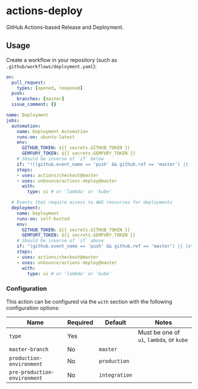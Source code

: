 # actions-deploy

GitHub Actions-based Release and Deployment.

## Usage

Create a workflow in your repository (such as `.github/workflows/deployment.yaml`):

```yaml
on:
  pull_request:
    types: [opened, reopened]
  push:
    branches: [master]
  issue_comment: {}

name: Deployment
jobs:
  automation:
    name: Deployment Automation
    runs-on: ubuntu-latest
    env:
      GITHUB_TOKEN: ${{ secrets.GITHUB_TOKEN }}
      GEMFURY_TOKEN: ${{ secrets.GEMFURY_TOKEN }}
    # Should be inverse of `if` below
    if: "!((github.event_name == 'push' && github.ref == 'master') || (startsWith(github.event_name, 'issue_comment') && contains(github.event.comment.body, '/qa')))"
    steps:
    - uses: actions/checkout@master
    - uses: unbounce/actions-deploy@master
      with:
        type: ui # or 'lambda' or 'kube'

  # Events that require access to AWS resources for deployments
  deployment:
    name: Deployment
    runs-on: self-hosted
    env:
      GITHUB_TOKEN: ${{ secrets.GITHUB_TOKEN }}
      GEMFURY_TOKEN: ${{ secrets.GEMFURY_TOKEN }}
    # Should be inverse of `if` above
    if: "(github.event_name == 'push' && github.ref == 'master') || (startsWith(github.event_name, 'issue_comment') && contains(github.event.comment.body, '/qa'))"
    steps:
    - uses: actions/checkout@master
    - uses: unbounce/actions-deploy@master
      with:
        type: ui # or 'lambda' or 'kube'
```

### Configuration

This action can be configured via the `with` section with the following configuration options:

|Name|Required|Default|Notes|
|----|--------|-------|-----|
|`type`|Yes||Must be one of `ui`, `lambda`, or `kube`|
|`master-branch`|No|`master`||
|`production-environment`|No|`production`||
|`pre-production-environment`|No|`integration`||
